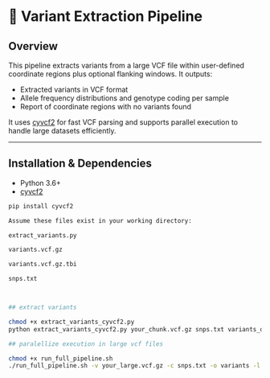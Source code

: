 # 🧬 Variant Extraction Pipeline

## Overview

This pipeline extracts variants from a large VCF file within user-defined coordinate regions plus optional flanking windows. It outputs:

- Extracted variants in VCF format
- Allele frequency distributions and genotype coding per sample
- Report of coordinate regions with no variants found

It uses [cyvcf2](https://brentp.github.io/cyvcf2/) for fast VCF parsing and supports parallel execution to handle large datasets efficiently.

---

## Installation & Dependencies

- Python 3.6+
- [cyvcf2](https://pypi.org/project/cyvcf2/)

```bash
pip install cyvcf2

Assume these files exist in your working directory:

extract_variants.py 

variants.vcf.gz

variants.vcf.gz.tbi

snps.txt 



## extract variants 

chmod +x extract_variants_cyvcf2.py
python extract_variants_cyvcf2.py your_chunk.vcf.gz snps.txt variants_output -10000 10000

## paralellize execution in large vcf files

chmod +x run_full_pipeline.sh
./run_full_pipeline.sh -v your_large.vcf.gz -c snps.txt -o variants -l -10000 -r 10000 -t 8 -s 50000
